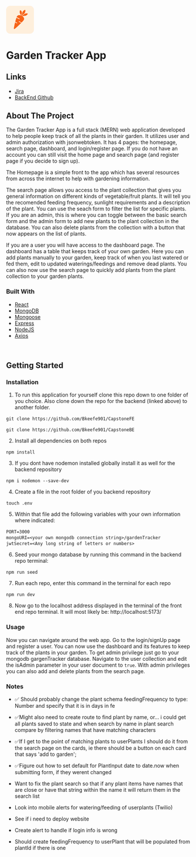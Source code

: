 <!-- Project Logo -->
<br />

<img src="./src/images/logo.png" style="width: 15%; border-radius: 15%; margin: auto" >




# Garden Tracker App

## Links
- [Jira](https://gardentracker.atlassian.net/browse/CGS-8?atlOrigin=eyJpIjoiNzMwYzc5ZDdhZjc4NDdkYjhlZjhmMjhhZThmNDY1MDUiLCJwIjoiaiJ9)
- [BackEnd Github](https://github.com/Bkeefe901/CapstoneBE)



## About The Project
The Garden Tracker App is a full stack (MERN) web application developed to help people keep track of all the plants in their garden. It utilizes user and admin authorization with jsonwebtoken. It has 4 pages: the homepage, search page, dashboard, and login/register page. If you do not have an account you can still visit the home page and search page (and register page if you decide to sign up). 

The Homepage is a simple front to the app which has several resources from across the internet to help with gardening information. 

The search page allows you access to the plant collection that gives you general information on different kinds of vegetable/fruit plants. It will tell you the recomended feeding frequency, sunlight requirements and a description of the plant. You can use the seach form to filter the list for specific plants. If you are an admin, this is where you can toggle between the basic search form and the admin form to add new plants to the plant collection in the database. You can also delete plants from the collection with a button that now appears on the list of plants.

If you are a user you will have access to the dashboard page. The dashboard has a table that keeps track of your own garden. Here you can add plants manually to your garden, keep track of when you last watered or fed them, edit to updated waterings/feedings and remove dead plants. You can also now use the search page to quickly add plants from the plant collection to your garden plants.


### Built With
- [React](https://react.dev/)
- [MongoDB](https://www.mongodb.com/)
- [Mongoose](https://mongoosejs.com/)
- [Express](https://expressjs.com/)
- [NodeJS](https://nodejs.org/en)
- [Axios](https://github.com/axios/axios)

</br>


## Getting Started

### Installation
1. To run this application for yourself clone this repo down to one folder of you choice. Also clone down the repo for the backend (linked above) to another folder.
```
git clone https://github.com/Bkeefe901/CapstoneFE
```
```
git clone https://github.com/Bkeefe901/CapstoneBE
```
2. Install all dependencies on both repos
```
npm install
```
3. If you dont have nodemon installed globally install it as well for the backend repository
```
npm i nodemon --save-dev
```
4. Create a file in the root folder of you backend repository
```
touch .env
```
5. Within that file add the following variables with your own information where indicated:
```
PORT=3000
mongoURI=<your own mongodb connection string>/gardenTracker
jwtSecret=<Any long string of letters or numbers>
```
6. Seed your mongo database by running this command in the backend repo terminal:
```
npm run seed
```
7. Run each repo, enter this command in the terminal for each repo
```
npm run dev
```
8. Now go to the localhost address displayed in the terminal of the front end repo terminal. It will most likely be: http://localhost:5173/

### Usage
Now you can navigate around the web app. Go to the login/signUp page and register a user. You can now use the dashboard and its features to keep track of the plants in your garden. To get admin privilege just go to your mongodb gargenTracker database. Navigate to the user collection and edit the isAdmin parameter in your user document to `true`. With admin privileges you can also add and delete plants from the search page. 




### Notes

- ✅ Should probably change the plant schema feedingFrequency to type: Number and specify that it is in days in fe
- ✅Might also need to create route to find plant by name, or... i could get all plants saved to state and when search by name in plant search compare by filtering names that have matching characters
- ✅If I get to the point of matching plants to userPlants I should do it from the search page on the cards, ie there should be a button on each card that says 'add to garden';
- ✅Figure out how to set default for PlantInput date to date.now when submitting form, if they werent changed


- Want to fix the plant search so that if any plant items have names that are close or have that string within the name it will return them in the search list
- Look into mobile alerts for watering/feeding of userplants (Twilio)
- See if i need to deploy website
- Create alert to handle if login info is wrong
- Should create feedingFrequency to userPlant that will be populated from plantId if there is one